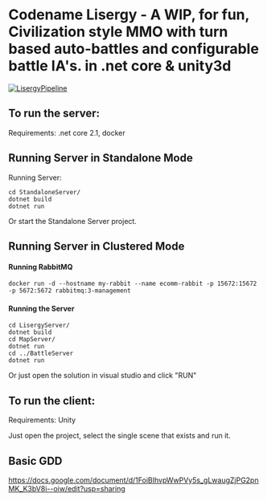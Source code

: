 # Codename Lisergy - A WIP, for fun, Civilization style MMO with turn based auto-battles and configurable battle IA's. in .net core & unity3d

[![LisergyPipeline](https://github.com/Ziden/Lisergy/actions/workflows/dotnet.yml/badge.svg?branch=master)](https://github.com/Ziden/Lisergy/actions/workflows/dotnet.yml)

## To run the server:

Requirements: .net core 2.1, docker

## Running Server in Standalone Mode

Running Server:
```
cd StandaloneServer/
dotnet build
dotnet run
```
Or start the Standalone Server project.

## Running Server in Clustered Mode

#### Running RabbitMQ

```
docker run -d --hostname my-rabbit --name ecomm-rabbit -p 15672:15672 -p 5672:5672 rabbitmq:3-management
```

#### Running the Server
```
cd LisergyServer/
dotnet build
cd MapServer/
dotnet run 
cd ../BattleServer
dotnet run
```

Or just open the solution in visual studio and click "RUN"

## To run the client:

Requirements: Unity

Just open the project, select the single scene that exists and run it.

## Basic GDD

https://docs.google.com/document/d/1FoiBIhvpWwPVy5s_gLwaugZjPG2pnMK_K3bV8i--oiw/edit?usp=sharing
